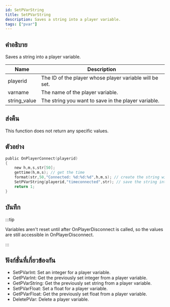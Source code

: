 ```yaml
---
id: SetPVarString
title: SetPVarString
description: Saves a string into a player variable.
tags: ["pvar"]
---
```


## คำอธิบาย

Saves a string into a player variable.

| Name         | Description                                             |
| ------------ | ------------------------------------------------------- |
| playerid     | The ID of the player whose player variable will be set. |
| varname      | The name of the player variable.                        |
| string_value | The string you want to save in the player variable.     |

## ส่งคืน

This function does not return any specific values.

## ตัวอย่าง

```c
public OnPlayerConnect(playerid)
{
    new h,m,s,str[50];
    gettime(h,m,s); // get the time
    format(str,50,"Connected: %d:%d:%d",h,m,s); // create the string with the connect time
    SetPVarString(playerid,"timeconnected",str); // save the string into a player variable
    return 1;
}
```

## บันทึก

:::tip

Variables aren't reset until after OnPlayerDisconnect is called, so the values are still accessible in OnPlayerDisconnect.

:::

## ฟังก์ชั่นที่เกี่ยวข้องกัน

- SetPVarInt: Set an integer for a player variable.
- GetPVarInt: Get the previously set integer from a player variable.
- GetPVarString: Get the previously set string from a player variable.
- SetPVarFloat: Set a float for a player variable.
- GetPVarFloat: Get the previously set float from a player variable.
- DeletePVar: Delete a player variable.
